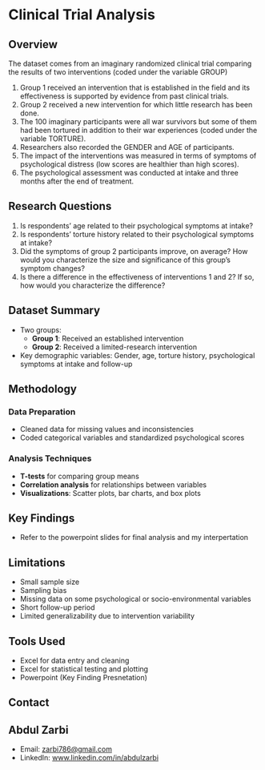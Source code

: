 # Clinical Trial Analysis
## Overview
The dataset comes from an imaginary randomized clinical trial comparing the results of two interventions (coded under the variable GROUP)

1.	Group 1 received an intervention that is established in the field and its effectiveness is supported by evidence from past clinical trials. 
2. 	Group 2 received a new intervention for which little research has been done. 
3.	The 100 imaginary participants were all war survivors but some of them had been tortured in addition to their war experiences (coded under the variable TORTURE). 
4.	Researchers also recorded the GENDER and AGE of participants. 
5.	The impact of the interventions was measured in terms of symptoms of psychological distress (low scores are healthier than high scores). 
6.	The psychological assessment was conducted at intake and three months after the end of treatment.
    
## Research Questions
1.	Is respondents’ age related to their psychological symptoms at intake?
2.	Is respondents’ torture history related to their psychological symptoms at intake?
3.	Did the symptoms of group 2 participants improve, on average? How would you characterize the size and significance of this group’s symptom changes?
4.	Is there a difference in the effectiveness of interventions 1 and 2? If so, how would you characterize the difference? 

## Dataset Summary
- Two groups:  
  - **Group 1**: Received an established intervention  
  - **Group 2**: Received a limited-research intervention  
- Key demographic variables: Gender, age, torture history, psychological symptoms at intake and follow-up

## Methodology

### Data Preparation
- Cleaned data for missing values and inconsistencies
- Coded categorical variables and standardized psychological scores

### Analysis Techniques
- **T-tests** for comparing group means  
- **Correlation analysis** for relationships between variables  
- **Visualizations**: Scatter plots, bar charts, and box plots  
## Key Findings 
- Refer to the powerpoint slides for final analysis and my interpertation

## Limitations
- Small sample size
- Sampling bias
- Missing data on some psychological or socio-environmental variables
- Short follow-up period
- Limited generalizability due to intervention variability

## Tools Used
- Excel for data entry and cleaning
- Excel for statistical testing and plotting
- Powerpoint (Key Finding Presnetation)

## Contact
## Abdul Zarbi 
- Email: zarbi786@gmail.com 
- LinkedIn: www.linkedin.com/in/abdulzarbi
